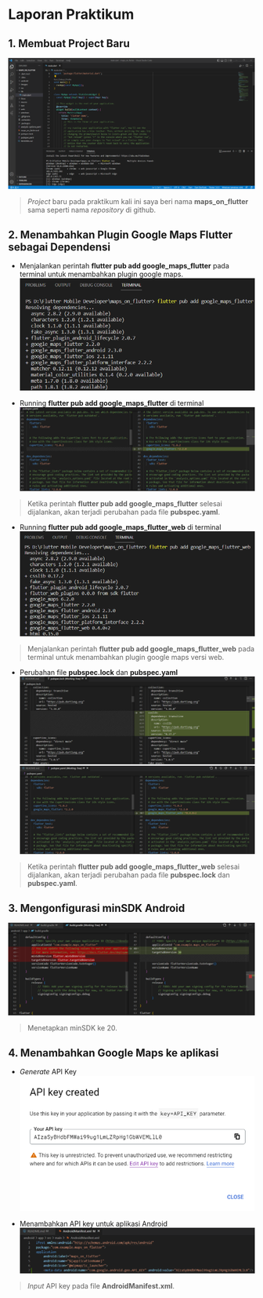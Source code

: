 # Laporan Praktikum

## 1. Membuat Project Baru
![sreenshot](images/project_baru_maps.png)
> _Project_ baru pada praktikum kali ini saya beri nama **maps_on_flutter** sama seperti nama _repository_ di github.

## 2. Menambahkan Plugin Google Maps Flutter sebagai Dependensi 
- Menjalankan perintah **flutter pub add google_maps_flutter** pada terminal untuk menambahkan plugin google maps.
![sreenshot](images/flutter_pub.png)

- Running **flutter pub add google_maps_flutter** di terminal
![sreenshot](images/perubahan_pubspec.yaml.png)
> Ketika perintah **flutter pub add google_maps_flutter** selesai dijalankan, akan terjadi perubahan pada file **pubspec.yaml**.

- Running **flutter pub add google_maps_flutter_web** di terminal
![sreenshot](images/flutter_pub_web.png)
> Menjalankan perintah **flutter pub add google_maps_flutter_web** pada terminal untuk menambahkan plugin google maps versi web.

- Perubahan file **pubspec.lock** dan **pubspec.yaml**
![sreenshot](images/perubahan_pubspec.lock.png)
![sreenshot](images/perubahan_pubspec.yaml_2.png)
> Ketika perintah **flutter pub add google_maps_flutter_web** selesai dijalankan, akan terjadi perubahan pada file **pubspec.lock** dan **pubspec.yaml**.

## 3. Mengonfigurasi minSDK Android
![sreenshot](images/min_sdk_android.png)
> Menetapkan minSDK ke 20.

## 4. Menambahkan Google Maps ke aplikasi
- _Generate_ API Key
![sreenshot](images/api_key.png)

- Menambahkan API key untuk aplikasi Android
![sreenshot](images/api_key_androidmanifest.xml.png)
> _Input_ API key pada file **AndroidManifest.xml**.
